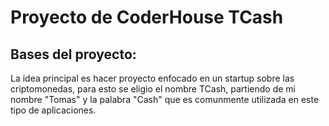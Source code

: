 # Proyecto de CoderHouse TCash

## Bases del proyecto:
La idea principal es hacer proyecto enfocado en un startup sobre las criptomonedas, para esto se eligio el nombre TCash, partiendo de mi nombre "Tomas" y la palabra "Cash" que es comunmente utilizada en este tipo de aplicaciones.
